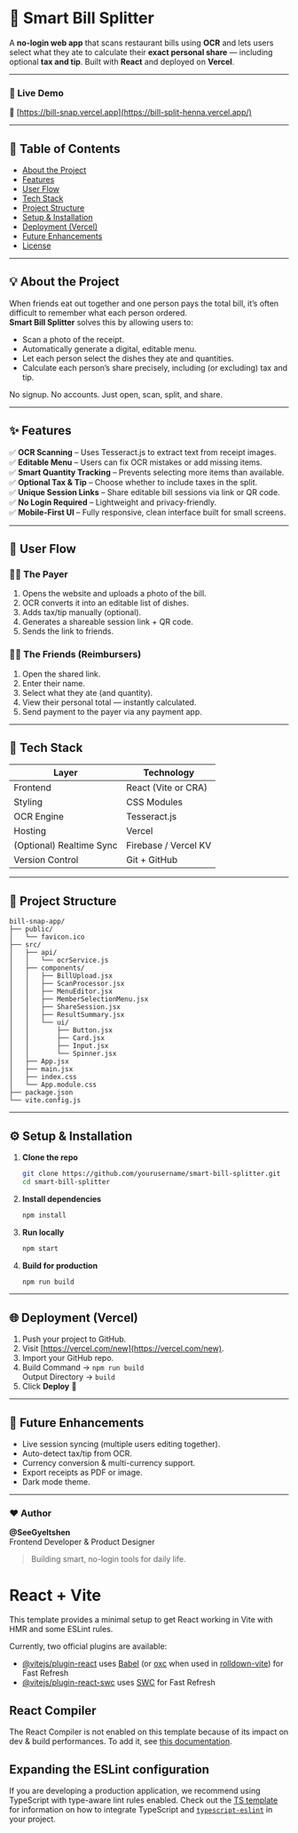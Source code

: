 # 🧾 Smart Bill Splitter

A **no-login web app** that scans restaurant bills using **OCR** and lets users select what they ate to calculate their **exact personal share** — including optional **tax and tip**. Built with **React** and deployed on **Vercel**.

---

### 🚀 Live Demo
🔗 [https://bill-snap.vercel.app](https://bill-split-henna.vercel.app/)

---

## 📖 Table of Contents
- [About the Project](#-about-the-project)
- [Features](#-features)
- [User Flow](#-user-flow)
- [Tech Stack](#-tech-stack)
- [Project Structure](#-project-structure)
- [Setup & Installation](#-setup--installation)
- [Deployment (Vercel)](#-deployment-vercel)
- [Future Enhancements](#-future-enhancements)
- [License](#-license)

---

## 💡 About the Project
When friends eat out together and one person pays the total bill, it’s often difficult to remember what each person ordered.  
**Smart Bill Splitter** solves this by allowing users to:
- Scan a photo of the receipt.
- Automatically generate a digital, editable menu.
- Let each person select the dishes they ate and quantities.
- Calculate each person’s share precisely, including (or excluding) tax and tip.

No signup. No accounts. Just open, scan, split, and share.

---

## ✨ Features
✅ **OCR Scanning** – Uses Tesseract.js to extract text from receipt images.  
✅ **Editable Menu** – Users can fix OCR mistakes or add missing items.  
✅ **Smart Quantity Tracking** – Prevents selecting more items than available.  
✅ **Optional Tax & Tip** – Choose whether to include taxes in the split.  
✅ **Unique Session Links** – Share editable bill sessions via link or QR code.  
✅ **No Login Required** – Lightweight and privacy-friendly.  
✅ **Mobile-First UI** – Fully responsive, clean interface built for small screens.

---

## 👣 User Flow

### 🧍‍♂️ The Payer
1. Opens the website and uploads a photo of the bill.  
2. OCR converts it into an editable list of dishes.  
3. Adds tax/tip manually (optional).  
4. Generates a shareable session link + QR code.  
5. Sends the link to friends.

### 👩‍💻 The Friends (Reimbursers)
1. Open the shared link.  
2. Enter their name.  
3. Select what they ate (and quantity).  
4. View their personal total — instantly calculated.  
5. Send payment to the payer via any payment app.

---

## 🧠 Tech Stack
| Layer | Technology |
|-------|-------------|
| Frontend | React (Vite or CRA) |
| Styling | CSS Modules |
| OCR Engine | Tesseract.js |
| Hosting | Vercel |
| (Optional) Realtime Sync | Firebase / Vercel KV |
| Version Control | Git + GitHub |

---

## 🧩 Project Structure

```
bill-snap-app/
├── public/
│   └── favicon.ico
├── src/
│   ├── api/
│   │   └── ocrService.js
│   ├── components/
│   │   ├── BillUpload.jsx
│   │   ├── ScanProcessor.jsx
│   │   ├── MenuEditor.jsx
│   │   ├── MemberSelectionMenu.jsx
│   │   ├── ShareSession.jsx
│   │   ├── ResultSummary.jsx
│   │   └── ui/
│   │       ├── Button.jsx
│   │       ├── Card.jsx
│   │       ├── Input.jsx
│   │       └── Spinner.jsx
│   ├── App.jsx
│   ├── main.jsx
│   ├── index.css
│   └── App.module.css
├── package.json
└── vite.config.js
```

---

## ⚙️ Setup & Installation

1. **Clone the repo**
   ```bash
   git clone https://github.com/yourusername/smart-bill-splitter.git
   cd smart-bill-splitter
   ```

2. **Install dependencies**
   ```bash
   npm install
   ```

3. **Run locally**
   ```bash
   npm start
   ```

4. **Build for production**
   ```bash
   npm run build
   ```

---

## 🌐 Deployment (Vercel)

1. Push your project to GitHub.
2. Visit [https://vercel.com/new](https://vercel.com/new).
3. Import your GitHub repo.
4. Build Command → `npm run build`  
   Output Directory → `build`
5. Click **Deploy** 🚀

---

## 🔮 Future Enhancements
- Live session syncing (multiple users editing together).
- Auto-detect tax/tip from OCR.
- Currency conversion & multi-currency support.
- Export receipts as PDF or image.
- Dark mode theme.

---

### ❤️ Author
**@SeeGyeltshen**  
Frontend Developer & Product Designer  
> Building smart, no-login tools for daily life.


# React + Vite

This template provides a minimal setup to get React working in Vite with HMR and some ESLint rules.

Currently, two official plugins are available:

- [@vitejs/plugin-react](https://github.com/vitejs/vite-plugin-react/blob/main/packages/plugin-react) uses [Babel](https://babeljs.io/) (or [oxc](https://oxc.rs) when used in [rolldown-vite](https://vite.dev/guide/rolldown)) for Fast Refresh
- [@vitejs/plugin-react-swc](https://github.com/vitejs/vite-plugin-react/blob/main/packages/plugin-react-swc) uses [SWC](https://swc.rs/) for Fast Refresh

## React Compiler

The React Compiler is not enabled on this template because of its impact on dev & build performances. To add it, see [this documentation](https://react.dev/learn/react-compiler/installation).

## Expanding the ESLint configuration

If you are developing a production application, we recommend using TypeScript with type-aware lint rules enabled. Check out the [TS template](https://github.com/vitejs/vite/tree/main/packages/create-vite/template-react-ts) for information on how to integrate TypeScript and [`typescript-eslint`](https://typescript-eslint.io) in your project.
